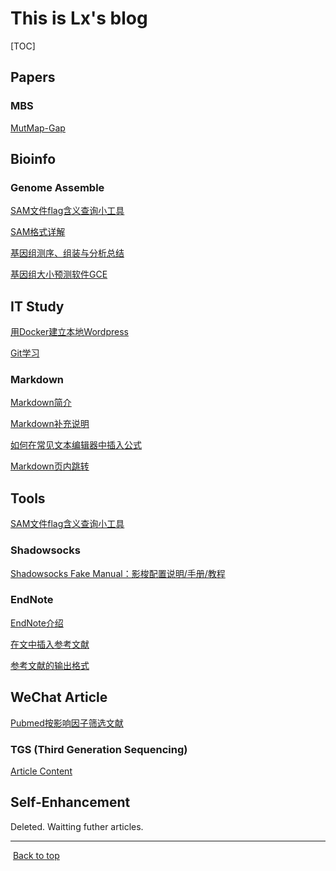 # This is Lx's blog

[TOC]

## Papers

### MBS

[MutMap-Gap](Papers/MBS/MutMap_Gap.md)

## Bioinfo

### Genome Assemble

[SAM文件flag含义查询小工具](SAM_file_FLAG.md)

[SAM格式详解](SAM_file_format.md)

[基因组测序、组装与分析总结](Genome_Assembly_study.md)

[基因组大小预测软件GCE](GCE.md)

## IT Study

[用Docker建立本地Wordpress](Docker_Wordpress.md)

[Git学习](Git_study.md)

### Markdown

[Markdown简介](Markdown_Introduction.md)

[Markdown补充说明](Markdown_tips.md)

[如何在常见文本编辑器中插入公式](formula.md)

[Markdown页内跳转](Markdown_inside_reference.md)

## Tools

[SAM文件flag含义查询小工具](SAM_file_FLAG.md)

### Shadowsocks

[Shadowsocks Fake Manual：影梭配置说明/手册/教程](Shadowsocks_Fake_Manual.md)

### EndNote

[EndNote介绍](EndNoteX8_Introduction.md)

[在文中插入参考文献](EndNote_Insert.md)

[参考文献的输出格式](EndNote_Reference.md)

## WeChat Article

[Pubmed按影响因子筛选文献](WeChat_Article/Pubmed_IF_filter.md)

### TGS (Third Generation Sequencing)

[Article Content](WeChat_Article/TGS/TGS_index.md)

## Self-Enhancement

Deleted. Waitting futher articles.

---

​														[									Back to top](#header-n599)